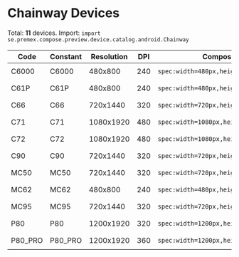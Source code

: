 # Chainway Devices

Total: **11** devices. Import: `import se.premex.compose.preview.device.catalog.android.Chainway`

| Code | Constant | Resolution | DPI | Compose Spec | Preview Usage |
|------|----------|------------|-----|-------------|---------------|
| C6000 | C6000 | 480x800 | 240 | `spec:width=480px,height=800px,dpi=240` | `@Preview(device = Chainway.C6000)` |
| C61P | C61P | 480x800 | 240 | `spec:width=480px,height=800px,dpi=240` | `@Preview(device = Chainway.C61P)` |
| C66 | C66 | 720x1440 | 320 | `spec:width=720px,height=1440px,dpi=320` | `@Preview(device = Chainway.C66)` |
| C71 | C71 | 1080x1920 | 480 | `spec:width=1080px,height=1920px,dpi=480` | `@Preview(device = Chainway.C71)` |
| C72 | C72 | 1080x1920 | 480 | `spec:width=1080px,height=1920px,dpi=480` | `@Preview(device = Chainway.C72)` |
| C90 | C90 | 720x1440 | 320 | `spec:width=720px,height=1440px,dpi=320` | `@Preview(device = Chainway.C90)` |
| MC50 | MC50 | 720x1440 | 320 | `spec:width=720px,height=1440px,dpi=320` | `@Preview(device = Chainway.MC50)` |
| MC62 | MC62 | 480x800 | 240 | `spec:width=480px,height=800px,dpi=240` | `@Preview(device = Chainway.MC62)` |
| MC95 | MC95 | 720x1440 | 320 | `spec:width=720px,height=1440px,dpi=320` | `@Preview(device = Chainway.MC95)` |
| P80 | P80 | 1200x1920 | 320 | `spec:width=1200px,height=1920px,dpi=320` | `@Preview(device = Chainway.P80)` |
| P80_PRO | P80_PRO | 1200x1920 | 360 | `spec:width=1200px,height=1920px,dpi=360` | `@Preview(device = Chainway.P80_PRO)` |

<!-- Generated automatically. Do not edit manually. -->
